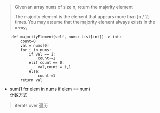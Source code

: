 >Given an array nums of size n, return the majority element.
>
>The majority element is the element that appears more than ⌊n / 2⌋ times. You may assume that the majority element always exists in the array。

```class Solution:  
    def majorityElement(self, nums: List[int]) -> int:  
        count=0  
        val = nums[0]  
        for i in nums:  
            if val == i:  
                count+=1
            elif count == 0:
                val,count = i,1
            else:
                count-=1
        return val
```
        
- sum(1 for elem in nums if elem == num)  
 计数方式

> iterate over 遍历

